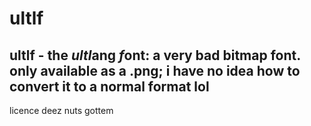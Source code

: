 # ultlf
ultlf - the ***ultl***ang ***f***ont: a very bad bitmap font. only available as a .png; i have no idea how to convert it to a normal format lol
---
licence deez nuts gottem

